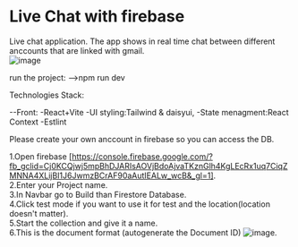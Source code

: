 # Live Chat with firebase

Live chat application. The app shows in real time chat between different anccounts that are linked with gmail.<br>
![image](https://github.com/RediIbra/react-firebase-liveChat/assets/51862776/feac663a-b0b4-45c8-9606-4880f340a340)

run the project: -->npm run dev

Technologies Stack:

--Front: -React+Vite  -UI styling:Tailwind & daisyui, -State menagment:React Context -Estlint

Please create your own anccount in firebase so you can access the DB.

1.Open firebase [https://console.firebase.google.com/?fb_gclid=Cj0KCQjwj5mpBhDJARIsAOVjBdoAjvaTKznGlh4KgLEcRx1uq7CiqZMNNA4XLijBI1J6JwmzBCrAF90aAutIEALw_wcB&_gl=1]. <br>
2.Enter your Project name. <br>
3.In Navbar go to Build than Firestore Database. <br>
4.Click test mode if you want to use it for test and the location(location doesn't matter). <br>
5.Start the collection and give it a name. <br>
6.This is the document format (autogenerate the Document ID) ![image](https://github.com/RediIbra/react-firebase-liveChat/assets/51862776/2d357c6b-bc8c-4640-9acc-9d08cfa43210). <br>

